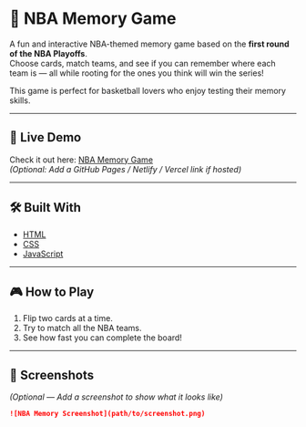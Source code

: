 # 🏀 NBA Memory Game

A fun and interactive NBA-themed memory game based on the **first round of the NBA Playoffs**.  
Choose cards, match teams, and see if you can remember where each team is — all while rooting for the ones you think will win the series!

This game is perfect for basketball lovers who enjoy testing their memory skills.

---

## 🚀 Live Demo

Check it out here: [NBA Memory Game](https://github.com/DQuaya/NBA-Memory)  
*(Optional: Add a GitHub Pages / Netlify / Vercel link if hosted)*

---

## 🛠️ Built With

- [HTML](https://developer.mozilla.org/en-US/docs/Web/HTML)
- [CSS](https://developer.mozilla.org/en-US/docs/Web/CSS)
- [JavaScript](https://developer.mozilla.org/en-US/docs/Web/JavaScript)

---

## 🎮 How to Play

1. Flip two cards at a time.
2. Try to match all the NBA teams.
3. See how fast you can complete the board!

---

## 📸 Screenshots  
*(Optional — Add a screenshot to show what it looks like)*  
```md
![NBA Memory Screenshot](path/to/screenshot.png)
